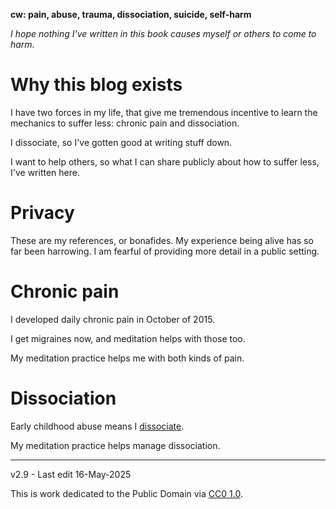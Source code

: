 ﻿**cw: pain, abuse, trauma, dissociation, suicide, self-harm**

*I hope nothing I've written in this book causes myself or others to come to harm.*

# Why this blog exists

I have two forces in my life, that give me tremendous incentive to learn the mechanics to suffer less: chronic pain and dissociation.

I dissociate, so I've gotten good at writing stuff down.

I want to help others, so what I can share publicly about how to suffer less, I've written here.

# Privacy

These are my references, or bonafides. My experience being alive has so far been harrowing. I am fearful of providing more detail in a public setting.

# Chronic pain

I developed daily chronic pain in October of 2015.

I get migraines now, and meditation helps with those too.

My meditation practice helps me with both kinds of pain.

# Dissociation 

Early childhood abuse means I [dissociate](https://www.isst-d.org/resources/dissociation-faqs/).

My meditation practice helps manage dissociation.


-----

v2.9 - Last edit 16-May-2025

This is work dedicated to the Public Domain via [CC0 1.0](https://creativecommons.org/publicdomain/zero/1.0/).


